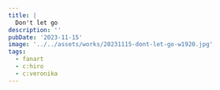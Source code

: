 ```yaml
---
title: |
  Don't let go
description: ''
pubDate: '2023-11-15'
image: '../../assets/works/20231115-dont-let-go-w1920.jpg'
tags:
  - fanart
  - c:hiro
  - c:veronika
---
```

